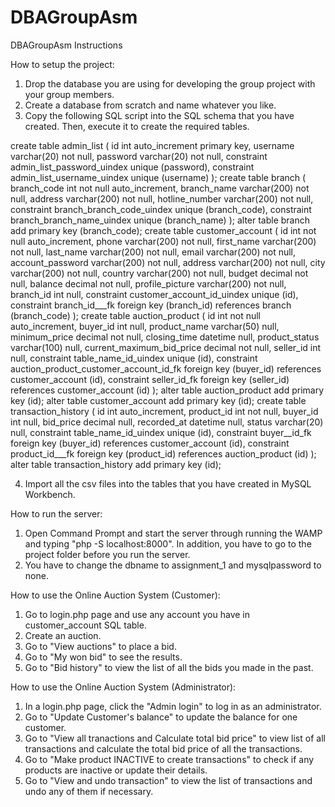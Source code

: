 # DBAGroupAsm
DBAGroupAsm Instructions

How to setup the project:
1. Drop the database you are using for developing the group project with your group members.
2. Create a database from scratch and name whatever you like.
3. Copy the following SQL script into the SQL schema that you have created. Then, execute it to create the required tables.

create table admin_list
(
    id       int auto_increment
        primary key,
    username varchar(20) not null,
    password varchar(20) not null,
    constraint admin_list_password_uindex
        unique (password),
    constraint admin_list_username_uindex
        unique (username)
);
create table branch
(
    branch_code    int          not null auto_increment,
    branch_name    varchar(200) not null,
    address        varchar(200) not null,
    hotline_number varchar(200) not null,
    constraint branch_branch_code_uindex
        unique (branch_code),
    constraint branch_branch_name_uindex
        unique (branch_name)
);
alter table branch
    add primary key (branch_code);
create table customer_account
(
    id               int          not null auto_increment,
    phone            varchar(200) not null,
    first_name       varchar(200) not null,
    last_name        varchar(200) not null,
    email            varchar(200) not null,
    account_password varchar(200) not null,
    address          varchar(200) not null,
    city             varchar(200) not null,
    country          varchar(200) not null,
    budget           decimal      not null,
    balance          decimal      not null,
    profile_picture  varchar(200) not null,
    branch_id        int          null,
    constraint customer_account_id_uindex
        unique (id),
    constraint branch_id___fk
        foreign key (branch_id) references branch (branch_code)
);
create table auction_product
(
    id                        int          not null auto_increment,
    buyer_id                  int          null,
    product_name              varchar(50)  null,
    minimum_price             decimal      not null,
    closing_time              datetime     null,
    product_status            varchar(100) null,
    current_maximum_bid_price decimal      not null,
    seller_id                 int          null,
    constraint table_name_id_uindex
        unique (id),
    constraint auction_product_customer_account_id_fk
        foreign key (buyer_id) references customer_account (id),
    constraint seller_id_fk
        foreign key (seller_id) references customer_account (id)
);
alter table auction_product
    add primary key (id);
alter table customer_account
    add primary key (id);
create table transaction_history
(
    id          int auto_increment,
    product_id  int         not null,
    buyer_id    int         null,
    bid_price   decimal     null,
    recorded_at datetime    null,
    status      varchar(20) null,
    constraint table_name_id_uindex
        unique (id),
    constraint buyer__id_fk
        foreign key (buyer_id) references customer_account (id),
    constraint product_id___fk
        foreign key (product_id) references auction_product (id)
);
alter table transaction_history
    add primary key (id);

4. Import all the csv files into the tables that you have created in MySQL Workbench.

How to run the server:
1. Open Command Prompt and start the server through running the WAMP and typing "php -S localhost:8000". In addition, you have to go to the project folder before you run the server.
2. You have to change the dbname to assignment_1 and mysqlpassword to none.

How to use the Online Auction System (Customer):
1. Go to login.php page and use any account you have in customer_account SQL table.
2. Create an auction.
3. Go to "View auctions" to place a bid.
4. Go to "My won bid" to see the results.
5. Go to "Bid history" to view the list of all the bids you made in the past.

How to use the Online Auction System (Administrator):
1. In a login.php page, click the "Admin login" to log in as an administrator.
2. Go to "Update Customer's balance" to update the balance for one customer.
3. Go to "View all tranactions and Calculate total bid price" to view list of all transactions and calculate the total bid price of all the transactions.
4. Go to "Make product INACTIVE to create transactions" to check if any products are inactive or update their details.
5. Go to "View and undo transaction" to view the list of transactions and undo any of them if necessary.
